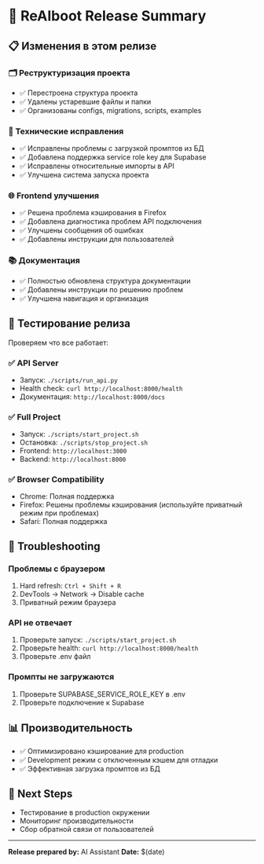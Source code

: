 # 🚀 ReAIboot Release Summary

## 📋 Изменения в этом релизе

### 🗂️ Реструктуризация проекта
- ✅ Перестроена структура проекта
- ✅ Удалены устаревшие файлы и папки
- ✅ Организованы configs, migrations, scripts, examples

### 🔧 Технические исправления
- ✅ Исправлены проблемы с загрузкой промптов из БД
- ✅ Добавлена поддержка service role key для Supabase
- ✅ Исправлены относительные импорты в API
- ✅ Улучшена система запуска проекта

### 🌐 Frontend улучшения
- ✅ Решена проблема кэширования в Firefox
- ✅ Добавлена диагностика проблем API подключения
- ✅ Улучшены сообщения об ошибках
- ✅ Добавлены инструкции для пользователей

### 📚 Документация
- ✅ Полностью обновлена структура документации
- ✅ Добавлены инструкции по решению проблем
- ✅ Улучшена навигация и организация

## 🧪 Тестирование релиза

Проверяем что все работает:


### ✅ API Server
- Запуск: `./scripts/run_api.py`
- Health check: `curl http://localhost:8000/health`
- Документация: `http://localhost:8000/docs`

### ✅ Full Project
- Запуск: `./scripts/start_project.sh`
- Остановка: `./scripts/stop_project.sh`
- Frontend: `http://localhost:3000`
- Backend: `http://localhost:8000`

### ✅ Browser Compatibility
- Chrome: Полная поддержка
- Firefox: Решены проблемы кэширования (используйте приватный режим при проблемах)
- Safari: Полная поддержка

## 🔧 Troubleshooting

### Проблемы с браузером
1. Hard refresh: `Ctrl + Shift + R`
2. DevTools → Network → Disable cache
3. Приватный режим браузера

### API не отвечает
1. Проверьте запуск: `./scripts/start_project.sh`
2. Проверьте health: `curl http://localhost:8000/health`
3. Проверьте .env файл

### Промпты не загружаются
1. Проверьте SUPABASE_SERVICE_ROLE_KEY в .env
2. Проверьте подключение к Supabase

## 📊 Производительность
- ✅ Оптимизировано кэширование для production
- ✅ Development режим с отключенным кэшем для отладки
- ✅ Эффективная загрузка промптов из БД

## 🎯 Next Steps
- Тестирование в production окружении
- Мониторинг производительности
- Сбор обратной связи от пользователей

---
**Release prepared by:** AI Assistant
**Date:** $(date)
